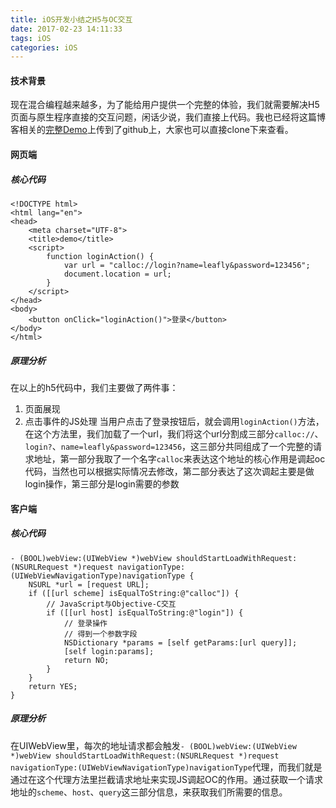 ```yaml
---
title: iOS开发小结之H5与OC交互
date: 2017-02-23 14:11:33
tags: iOS
categories: iOS
---
```


#### 技术背景
现在混合编程越来越多，为了能给用户提供一个完整的体验，我们就需要解决H5页面与原生程序直接的交互问题，闲话少说，我们直接上代码。我也已经将这篇博客相关的[完整Demo](https://github.com/luzhiyongGit/OC_JS_BridgeDemo)上传到了github上，大家也可以直接clone下来查看。

#### 网页端
##### 核心代码
```
<!DOCTYPE html>
<html lang="en">
<head>
    <meta charset="UTF-8">
    <title>demo</title>
    <script>
        function loginAction() {
            var url = "calloc://login?name=leafly&password=123456";
            document.location = url;
        }
    </script>
</head>
<body>
    <button onClick="loginAction()">登录</button>
</body>
</html>
```
##### 原理分析
在以上的h5代码中，我们主要做了两件事：
1. 页面展现
2. 点击事件的JS处理
当用户点击了登录按钮后，就会调用`loginAction()`方法，在这个方法里，我们加载了一个url，我们将这个url分割成三部分`calloc://`、`login?`、`name=leafly&password=123456`，这三部分共同组成了一个完整的请求地址，第一部分我取了一个名字`calloc`来表达这个地址的核心作用是调起oc代码，当然也可以根据实际情况去修改，第二部分表达了这次调起主要是做login操作，第三部分是login需要的参数

#### 客户端
##### 核心代码
```
- (BOOL)webView:(UIWebView *)webView shouldStartLoadWithRequest:(NSURLRequest *)request navigationType:(UIWebViewNavigationType)navigationType {
    NSURL *url = [request URL];
    if ([[url scheme] isEqualToString:@"calloc"]) {
        // JavaScript与Objective-C交互
        if ([[url host] isEqualToString:@"login"]) {
            // 登录操作
            // 得到一个参数字段
            NSDictionary *params = [self getParams:[url query]];
            [self login:params];
            return NO;
        }
    }
    return YES;
}
```
##### 原理分析
在UIWebView里，每次的地址请求都会触发`- (BOOL)webView:(UIWebView *)webView shouldStartLoadWithRequest:(NSURLRequest *)request navigationType:(UIWebViewNavigationType)navigationType`代理，而我们就是通过在这个代理方法里拦截请求地址来实现JS调起OC的作用。通过获取一个请求地址的`scheme`、`host`、`query`这三部分信息，来获取我们所需要的信息。


